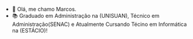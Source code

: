 - 👋 Olá, me chamo Marcos.
- 📚 Graduado em Administração na (UNISUAN), Técnico em Administração(SENAC) e Atualmente Cursando Técino em Informática na (ESTÁCIO)!

<!---
MviniciusN21/MviniciusN21 is a ✨ special ✨ repository because its `README.md` (this file) appears on your GitHub profile.
You can click the Preview link to take a look at your changes.
--->
